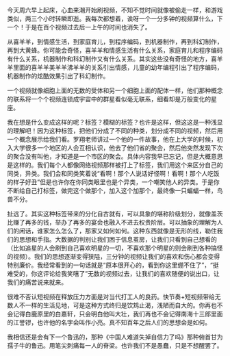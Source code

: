 今天周六早上起床，心血来潮开始刷视频，不知不觉时间就像被偷走一样，和游戏类似，两三个小时转瞬即逝。我每次都想着，诶呀一个一分多钟的视频算什么，下一个！于是在百个视频过去后一上午的时间也消失了。

从喜羊羊，到情感生活，到家庭育儿，到程序编码，到机器制作，再到科幻制作，再到大黄蜂。你可能会奇怪，喜羊羊和情感生活有什么关系，家庭育儿和程序编码有什么关系，机器制作和科幻制作又有什么关系。其实这些没有奇怪的地方，喜羊羊里面的喜羊羊美羊羊沸羊羊的关系引出情感，儿童的幼年编程引出了程序编码，机器制作的炫酷效果引出了科幻制作。

一个视频就像细胞上面的无数的受体和另一个细胞上面的配体一样，他们那种概念的联系将一个个视频连锁成宇宙中的群星看似毫无联系，细看却是万般变化的星座。

我在想是什么变成这样的呢？标签？模糊的标签？也许是这样，但这这是一种浅显的理解吧！因为这种标签，把他们分成了不同的种类，划分成不同的视频，然后用一个概念展示给我们看。罗翔老师讲过一个他的一件故事，他在上大学的时候，初入大学很多一个地区的人会互相认识，他去了他们省的聚会，然后他突然发现下次的聚合没有叫他，才知道是一个市区的聚会。具体内容我早已忘记，但是大概意思是这样的。我们每个人都像网络视频那样被打上了标签，我们用这个来区分自己的同类，异类。我们会和同类笑着说“看啊！那个人说话好怪啊！看啊！那个人吃饭的样子好丑”但是也许你在你同类眼里也是个异类，一个嘲笑他人的异类。于是你不断给自己打标签，做完这个做那个，加入这个加那个，最终像一只蝙蝠一样，鸟兽不分。

扯远了。其实这种标签带来的分化自古就有，可以具象的堪称阶级划分，就像盖茨比赚了再多的钱，举办了再多的宴会也融入不进去权贵阶层。可以抽象的理解为人们的闲话，谁家怎么怎么了，那家又如何如何。这种东西就像是无形的线，勒住我们的思想和手指。大数据的判别让我们困于信息茧房，让我们只看到自己想看的（比如追星的人会刷到自己喜欢明星的一切，不喜欢那个明星的则会刷到各种搞怪的视频）。我们的思想逐渐变得狭隘，三分钟的视频让我们的喜欢和伤心都会变得特别廉价。我经常看到的一句话就是“原本很开心的，看到你这里绷不住了”，“挺难受的，你这评论给我笑嘻了”无数的视频过去，让我们的喜欢随便的说出口，让我们的痛苦说来就来。

很难不否认短视频在释放压力方面是对当代打工人的良药。快节奏+短视频带给无数人不一样的生活见地，可是这种方式终归是饮鸩止渴，浅陋而自大的。你再也不会记得白鹿原里的白嘉轩，只会明白他叫大壮，我们再也不会记得南海十三郎里面的江誉镠，也许他的名字会叫作小亮。真不知百年之后人们的思想会是如何。

我相信还是会有下一个鲁迅的，那种《中国人难道失掉自信力了吗》那种俯首甘为孺子牛的鲁迅。用笔尖刺痛每一人的脊梁。也许我们不是愚蠢，只是不想醒罢了。
